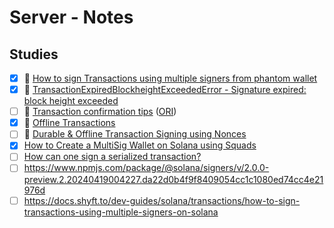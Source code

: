 # Server - Notes

## Studies

- [x] 📌 [How to sign Transactions using multiple signers from phantom wallet](https://solana.stackexchange.com/questions/14155/how-to-sign-transactions-using-multiple-signers-from-phantom-wallet)
- [x] 📖 [TransactionExpiredBlockheightExceededError - Signature expired: block height exceeded](https://solana.stackexchange.com/questions/14596/transactionexpiredblockheightexceedederror-signature-expired-block-height-exc)
- [ ] 📖 [Transaction confirmation tips](https://arc.net/l/quote/ryqurcon) ([ORI](https://omniatech.io/pages/solana-transaction-confirmation/#:~:text=Avoid%20reusing%20stale%20blockhashes%20%E2%80%93%20even%20if%20your%20application%20has%20fetched%20a%20very%20recent%20blockhash%2C%20be%20sure%20that%20you%E2%80%99re%20not%20reusing%20that%20blockhash%20in%20transactions%20for%20too%20long.%20The%20ideal%20scenario%20is%20that%20a%20recent%20blockhash%20is%20fetched%20right%20before%20a%20user%20signs%20their%20transaction.))
- [x] 📌 [Offline Transactions](https://solana.com/developers/cookbook/transactions/offline-transactions)
- [ ] 📌 [Durable & Offline Transaction Signing using Nonces](https://solana.com/developers/guides/advanced/introduction-to-durable-nonces)
- [x] [How to Create a MultiSig Wallet on Solana using Squads](https://www.quicknode.com/guides/solana-development/3rd-party-integrations/multisig-with-squads)
- [ ] [How can one sign a serialized transaction?](https://solana.stackexchange.com/questions/534/how-can-one-sign-a-serialized-transaction)
- [ ] https://www.npmjs.com/package/@solana/signers/v/2.0.0-preview.2.20240419004227.da22d0b4f9f8409054cc1c1080ed74cc4e21976d
- [ ] https://docs.shyft.to/dev-guides/solana/transactions/how-to-sign-transactions-using-multiple-signers-on-solana
